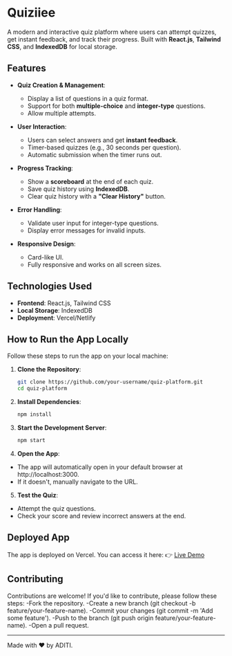 # Quiziiee

A modern and interactive quiz platform where users can attempt quizzes, get instant feedback, and track their progress. Built with **React.js**, **Tailwind CSS**, and **IndexedDB** for local storage.

## Features

- **Quiz Creation & Management**:
  - Display a list of questions in a quiz format.
  - Support for both **multiple-choice** and **integer-type** questions.
  - Allow multiple attempts.

- **User Interaction**:
  - Users can select answers and get **instant feedback**.
  - Timer-based quizzes (e.g., 30 seconds per question).
  - Automatic submission when the timer runs out.

- **Progress Tracking**:
  - Show a **scoreboard** at the end of each quiz.
  - Save quiz history using **IndexedDB**.
  - Clear quiz history with a **"Clear History"** button.

- **Error Handling**:
  - Validate user input for integer-type questions.
  - Display error messages for invalid inputs.

- **Responsive Design**:
  - Card-like UI.
  - Fully responsive and works on all screen sizes.

## Technologies Used

- **Frontend**: React.js, Tailwind CSS
- **Local Storage**: IndexedDB
- **Deployment**: Vercel/Netlify

## How to Run the App Locally

Follow these steps to run the app on your local machine:

1. **Clone the Repository**:
   ```bash
   git clone https://github.com/your-username/quiz-platform.git
   cd quiz-platform

2. **Install Dependencies**:
   ```bash
   npm install

3. **Start the Development Server**:
   ```bash
   npm start

4. **Open the App**:
  - The app will automatically open in your default browser at http://localhost:3000.
  - If it doesn't, manually navigate to the URL.

5. **Test the Quiz**:
  - Attempt the quiz questions.
  - Check your score and review incorrect answers at the end.

## Deployed App
The app is deployed on Vercel. You can access it here:
👉 <a href="https://quiziiee.vercel.app/">Live Demo</a>

## Contributing
Contributions are welcome! If you'd like to contribute, please follow these steps:
  -Fork the repository.
  -Create a new branch (git checkout -b feature/your-feature-name).
  -Commit your changes (git commit -m 'Add some feature').
  -Push to the branch (git push origin feature/your-feature-name).
  -Open a pull request.

<hr>

Made with ❤️ by ADITI.
